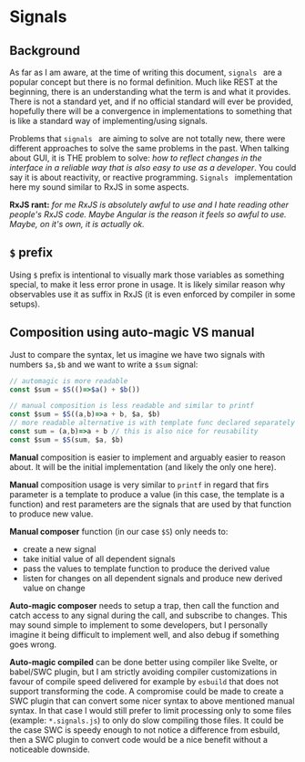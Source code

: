 # Signals

## Background

As far as I am aware, at the time of writing this document, `signals ` are a popular concept but there is no formal definition. Much like REST at the beginning, there is an understanding what the term is and what it provides. There is not a standard yet, and if no official standard will ever be provided, hopefully there will be a convergence in implementations to something that is like a standard way of implementing/using signals.

Problems that `signals ` are aiming to solve  are not totally new, there were different approaches to solve the same problems in the past. When talking about GUI, it is THE problem to solve: *how to reflect changes in the interface in a reliable way that is also easy to use as a developer*. You could say it is about reactivity, or reactive programming. `Signals ` implementation here my sound similar to RxJS in some aspects.

**RxJS rant:**  *for me RxJS is absolutely awful to use and I hate reading other people's RxJS code. Maybe Angular is the reason it feels so awful to use. Maybe, on it's own, it is actually ok.*

## `$` prefix

Using `$` prefix is intentional to visually mark those variables as something special, to make it less error prone in usage. It is likely similar reason why observables use it as suffix in RxJS (it is even enforced by compiler in some setups).

## Composition using auto-magic VS manual

Just to compare the syntax, let us imagine we have two signals with numbers `$a,$b` and we want to write a `$sum` signal:

```js
// automagic is more readable
const $sum = $S(()=>$a() + $b())

// manual composition is less readable and similar to printf
const $sum = $S((a,b)=>a + b, $a, $b)
// more readable alternative is with template func declared separately
const sum = (a,b)=>a + b // this is also nice for reusability
const $sum = $S(sum, $a, $b)
```

**Manual** composition is easier to implement and arguably easier to reason about. It will be the initial implementation (and likely the only one here).

**Manual** composition usage is very similar to `printf` in regard that firs parameter is a template to produce a value (in this case, the template is a function) and rest parameters are the signals that are used by that function to produce new value. 

**Manual composer** function (in our case `$S`) only needs to:

- create a new signal
- take initial value of all dependent signals
- pass the values to template function to produce the derived value
- listen for changes on all dependent signals and produce new derived value on change

**Auto-magic composer** needs to setup a trap, then call the function and catch access to any signal during the call, and subscribe to changes. This may sound simple to implement to some developers, but I personally imagine it being difficult to implement well, and also debug if something goes wrong. 

**Auto-magic compiled** can be done better using compiler like Svelte, or babel/SWC plugin, but I am strictly avoiding compiler customizations in favour of compile speed delivered for example by `esbuild` that does not support transforming the code. A compromise could be made to create a SWC plugin that can convert some nicer syntax to above mentioned manual syntax. In that case I would still prefer to limit processing only to some files (example: `*.signals.js`) to only do slow compiling those files. It could be the case SWC is speedy enough to not notice a difference from esbuild, then a SWC plugin to convert code would be a nice benefit without a noticeable downside.